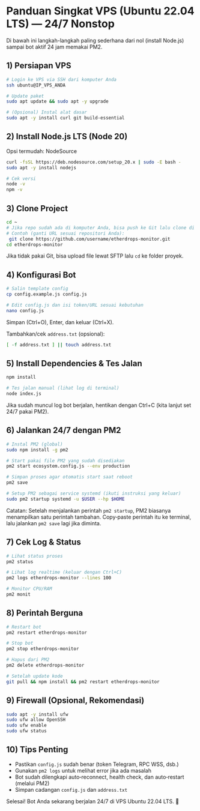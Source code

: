 # Panduan Singkat VPS (Ubuntu 22.04 LTS) — 24/7 Nonstop

Di bawah ini langkah-langkah paling sederhana dari nol (install Node.js) sampai bot aktif 24 jam memakai PM2.

## 1) Persiapan VPS
```bash
# Login ke VPS via SSH dari komputer Anda
ssh ubuntu@IP_VPS_ANDA

# Update paket
sudo apt update && sudo apt -y upgrade

# (Opsional) Instal alat dasar
sudo apt -y install curl git build-essential
```

## 2) Install Node.js LTS (Node 20)
Opsi termudah: NodeSource
```bash
curl -fsSL https://deb.nodesource.com/setup_20.x | sudo -E bash -
sudo apt -y install nodejs

# Cek versi
node -v
npm -v
```

## 3) Clone Project
```bash
cd ~
# Jika repo sudah ada di komputer Anda, bisa push ke Git lalu clone di VPS
# Contoh (ganti URL sesuai repositori Anda):
 git clone https://github.com/username/etherdrops-monitor.git
cd etherdrops-monitor
```

Jika tidak pakai Git, bisa upload file lewat SFTP lalu `cd` ke folder proyek.

## 4) Konfigurasi Bot
```bash
# Salin template config
cp config.example.js config.js

# Edit config.js dan isi token/URL sesuai kebutuhan
nano config.js
```
Simpan (Ctrl+O), Enter, dan keluar (Ctrl+X).

Tambahkan/cek `address.txt` (opsional):
```bash
[ -f address.txt ] || touch address.txt
```

## 5) Install Dependencies & Tes Jalan
```bash
npm install

# Tes jalan manual (lihat log di terminal)
node index.js
```
Jika sudah muncul log bot berjalan, hentikan dengan Ctrl+C (kita lanjut set 24/7 pakai PM2).

## 6) Jalankan 24/7 dengan PM2
```bash
# Instal PM2 (global)
sudo npm install -g pm2

# Start pakai file PM2 yang sudah disediakan
pm2 start ecosystem.config.js --env production

# Simpan proses agar otomatis start saat reboot
pm2 save

# Setup PM2 sebagai service systemd (ikuti instruksi yang keluar)
sudo pm2 startup systemd -u $USER --hp $HOME
```
Catatan: Setelah menjalankan perintah `pm2 startup`, PM2 biasanya menampilkan satu perintah tambahan. Copy‑paste perintah itu ke terminal, lalu jalankan `pm2 save` lagi jika diminta.

## 7) Cek Log & Status
```bash
# Lihat status proses
pm2 status

# Lihat log realtime (keluar dengan Ctrl+C)
pm2 logs etherdrops-monitor --lines 100

# Monitor CPU/RAM
pm2 monit
```

## 8) Perintah Berguna
```bash
# Restart bot
pm2 restart etherdrops-monitor

# Stop bot
pm2 stop etherdrops-monitor

# Hapus dari PM2
pm2 delete etherdrops-monitor

# Setelah update kode
git pull && npm install && pm2 restart etherdrops-monitor
```

## 9) Firewall (Opsional, Rekomendasi)
```bash
sudo apt -y install ufw
sudo ufw allow OpenSSH
sudo ufw enable
sudo ufw status
```

## 10) Tips Penting
- Pastikan `config.js` sudah benar (token Telegram, RPC WSS, dsb.)
- Gunakan `pm2 logs` untuk melihat error jika ada masalah
- Bot sudah dilengkapi auto‑reconnect, health check, dan auto‑restart (melalui PM2)
- Simpan cadangan `config.js` dan `address.txt`

Selesai! Bot Anda sekarang berjalan 24/7 di VPS Ubuntu 22.04 LTS. 🎉
